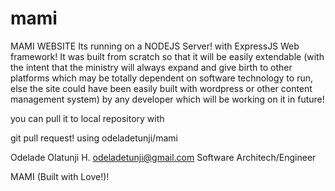 # mami
MAMI WEBSITE
Its running on a NODEJS Server! with ExpressJS Web framework!
It was built from scratch so that it will be easily extendable 
(with the intent that the ministry will always expand and give birth to other platforms which may be totally dependent on software technology to run, else the site could have been easily built with wordpress or other content management system) by any developer which will be working on it in future!

you can pull it to local repository with

git pull request!
using odeladetunji/mami

Odelade Olatunji H.
odeladetunji@gmail.com
Software Architech/Engineer

MAMI (Built with Love!)!
